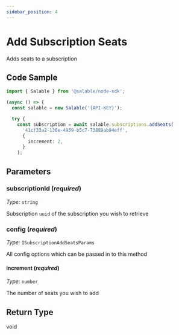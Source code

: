 ```yaml
---
sidebar_position: 4
---
```


# Add Subscription Seats

Adds seats to a subscription

## Code Sample

```typescript
import { Salable } from '@salable/node-sdk';

(async () => {
  const salable = new Salable('{API-KEY}');

  try {
    const subscription = await salable.subscriptions.addSeats(
      '41cf33a2-136e-4959-b5c7-73889ab94eff',
      {
        increment: 2,
      }
    );

```

## Parameters

### subscriptionId (_required_)

_Type:_ `string`

Subscription `uuid` of the subscription you wish to retrieve

### config (_required_)

_Type:_ `ISubscriptionAddSeatsParams`

All config options which can be passed in to this method

#### increment (_required_)

_Type:_ `number`

The number of seats you wish to add

## Return Type

void
